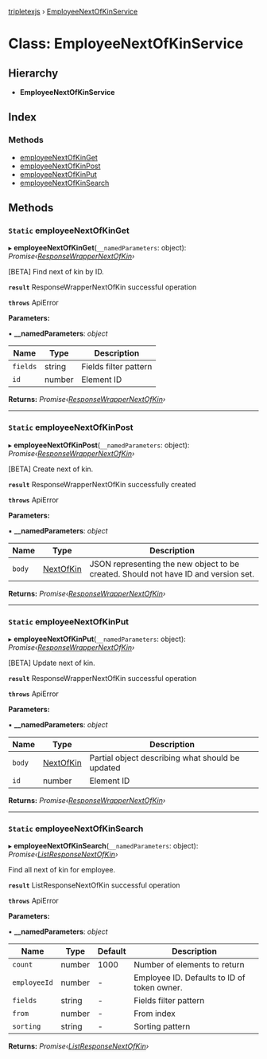 [tripletexjs](../README.md) › [EmployeeNextOfKinService](employeenextofkinservice.md)

# Class: EmployeeNextOfKinService

## Hierarchy

* **EmployeeNextOfKinService**

## Index

### Methods

* [employeeNextOfKinGet](employeenextofkinservice.md#static-employeenextofkinget)
* [employeeNextOfKinPost](employeenextofkinservice.md#static-employeenextofkinpost)
* [employeeNextOfKinPut](employeenextofkinservice.md#static-employeenextofkinput)
* [employeeNextOfKinSearch](employeenextofkinservice.md#static-employeenextofkinsearch)

## Methods

### `Static` employeeNextOfKinGet

▸ **employeeNextOfKinGet**(`__namedParameters`: object): *Promise‹[ResponseWrapperNextOfKin](../interfaces/responsewrappernextofkin.md)›*

[BETA] Find next of kin by ID.

**`result`** ResponseWrapperNextOfKin successful operation

**`throws`** ApiError

**Parameters:**

▪ **__namedParameters**: *object*

Name | Type | Description |
------ | ------ | ------ |
`fields` | string | Fields filter pattern |
`id` | number | Element ID |

**Returns:** *Promise‹[ResponseWrapperNextOfKin](../interfaces/responsewrappernextofkin.md)›*

___

### `Static` employeeNextOfKinPost

▸ **employeeNextOfKinPost**(`__namedParameters`: object): *Promise‹[ResponseWrapperNextOfKin](../interfaces/responsewrappernextofkin.md)›*

[BETA] Create next of kin.

**`result`** ResponseWrapperNextOfKin successfully created

**`throws`** ApiError

**Parameters:**

▪ **__namedParameters**: *object*

Name | Type | Description |
------ | ------ | ------ |
`body` | [NextOfKin](../modules/nextofkin.md) | JSON representing the new object to be created. Should not have ID and version set. |

**Returns:** *Promise‹[ResponseWrapperNextOfKin](../interfaces/responsewrappernextofkin.md)›*

___

### `Static` employeeNextOfKinPut

▸ **employeeNextOfKinPut**(`__namedParameters`: object): *Promise‹[ResponseWrapperNextOfKin](../interfaces/responsewrappernextofkin.md)›*

[BETA] Update next of kin.

**`result`** ResponseWrapperNextOfKin successful operation

**`throws`** ApiError

**Parameters:**

▪ **__namedParameters**: *object*

Name | Type | Description |
------ | ------ | ------ |
`body` | [NextOfKin](../modules/nextofkin.md) | Partial object describing what should be updated |
`id` | number | Element ID |

**Returns:** *Promise‹[ResponseWrapperNextOfKin](../interfaces/responsewrappernextofkin.md)›*

___

### `Static` employeeNextOfKinSearch

▸ **employeeNextOfKinSearch**(`__namedParameters`: object): *Promise‹[ListResponseNextOfKin](../interfaces/listresponsenextofkin.md)›*

Find all next of kin for employee.

**`result`** ListResponseNextOfKin successful operation

**`throws`** ApiError

**Parameters:**

▪ **__namedParameters**: *object*

Name | Type | Default | Description |
------ | ------ | ------ | ------ |
`count` | number | 1000 | Number of elements to return |
`employeeId` | number | - | Employee ID. Defaults to ID of token owner. |
`fields` | string | - | Fields filter pattern |
`from` | number | - | From index |
`sorting` | string | - | Sorting pattern |

**Returns:** *Promise‹[ListResponseNextOfKin](../interfaces/listresponsenextofkin.md)›*

